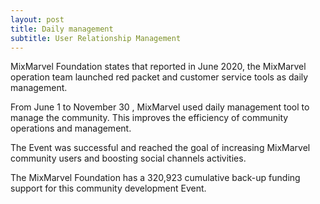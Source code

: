 ```yaml
---
layout: post
title: Daily management 
subtitle: User Relationship Management
---
```


MixMarvel Foundation states that reported in June 2020, the MixMarvel operation team launched red packet and customer service tools as daily management.

From June 1 to November 30 , MixMarvel used daily management tool  to manage the community. This improves the efficiency of community operations and management.

The Event was successful and reached the goal of increasing MixMarvel community users and boosting social channels activities.

The MixMarvel Foundation has a 320,923 cumulative back-up funding support for this community development Event. 

